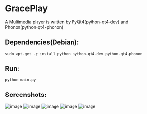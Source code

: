 GracePlay 
=========

A Multimedia player is written by PyQt4(python-qt4-dev) and Phonon(python-qt4-phonon)

Dependencies(Debian): 
-------------------------------------------------------------------
	sudo apt-get -y install python python-qt4-dev python-qt4-phonon 

Run: 
-------------------
	python main.py 

Screenshots:
------------
![image](https://github.com/qomolangmaice/GracePlay/screenshots/starwars-Three.1.png)
![image](https://github.com/qomolangmaice/GracePlay/screenshots/starwars-Three.2.png)
![image](https://github.com/qomolangmaice/GracePlay/screenshots/starwars-Three.3.png)
![image](https://github.com/qomolangmaice/GracePlay/screenshots/starwars-Two.1.png)
![image](https://github.com/qomolangmaice/GracePlay/screenshots/starwars-Two.2.png)
